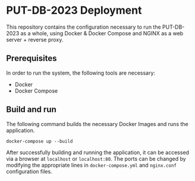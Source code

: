 # PUT-DB-2023 Deployment

This repository contains the configuration necessary to run the PUT-DB-2023 as a whole, using Docker & Docker Compose and NGINX as a web server + reverse proxy.

## Prerequisites
In order to run the system, the following tools are necessary:
- Docker
- Docker Compose
## Build and run
The following command builds the necessary Docker Images and runs the application.
```
docker-compose up --build
```
After successfully building and running the application, it can be accessed via a browser at `localhost` or `localhost:80`. The ports can be changed by modifying the appropriate lines in `docker-compose.yml` and `nginx.conf` configuration files.
